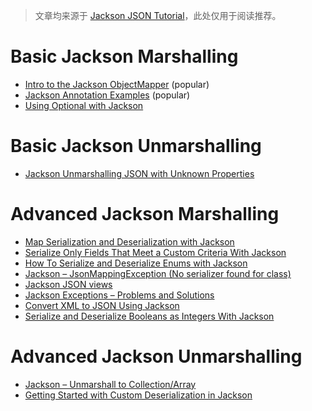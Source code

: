 > 文章均来源于 [Jackson JSON Tutorial](https://www.baeldung.com/jackson)，此处仅用于阅读推荐。

# Basic Jackson Marshalling

- [Intro to the Jackson ObjectMapper](https://www.baeldung.com/jackson-object-mapper-tutorial) (popular)
- [Jackson Annotation Examples](https://www.baeldung.com/jackson-annotations) (popular)
- [Using Optional with Jackson](https://www.baeldung.com/jackson-optional)

# Basic Jackson Unmarshalling

- [Jackson Unmarshalling JSON with Unknown Properties](https://www.baeldung.com/jackson-deserialize-json-unknown-properties)

# Advanced Jackson Marshalling

- [Map Serialization and Deserialization with Jackson](https://www.baeldung.com/jackson-map)
- [Serialize Only Fields That Meet a Custom Criteria With Jackson](https://www.baeldung.com/jackson-serialize-field-custom-criteria)
- [How To Serialize and Deserialize Enums with Jackson](https://www.baeldung.com/jackson-serialize-enums)
- [Jackson – JsonMappingException (No serializer found for class) ](https://www.baeldung.com/jackson-jsonmappingexception)
- [Jackson JSON views](https://www.baeldung.com/jackson-json-view-annotation)
- [Jackson Exceptions – Problems and Solutions](https://www.baeldung.com/jackson-exception)
- [Convert XML to JSON Using Jackson](https://www.baeldung.com/jackson-convert-xml-json)
- [Serialize and Deserialize Booleans as Integers With Jackson](https://www.baeldung.com/jackson-booleans-as-integers)

# Advanced Jackson Unmarshalling

- [Jackson – Unmarshall to Collection/Array](https://www.baeldung.com/jackson-collection-array)
- [Getting Started with Custom Deserialization in Jackson](https://www.baeldung.com/jackson-deserialization)